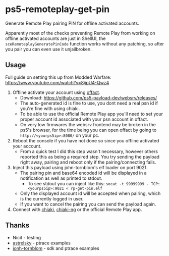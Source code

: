 # ps5-remoteplay-get-pin
Generate Remote Play pairing PIN for offline activated accounts.

Apparently most of the checks preventing Remote Play from working on offline activated accounts are just in ShellUI, the `sceRemoteplayGeneratePinCode` function works without any patching, so after you pair you can even use it unjailbroken. 

## Usage
Full guide on setting this up from Modded Warfare: https://www.youtube.com/watch?v=8ijpU4-Qwz4

1. Offline activate your account using [offact](https://github.com/ps5-payload-dev/offact).
    - Download: https://github.com/ps5-payload-dev/websrv/releases/
    - The auto-generated id is fine to use, you dont need a real psn id if you're fine with using chiaki.
    - To be able to use the official Remote Play app you'll need to set your proper account id associated with your psn account in offact.
    - On very low firmwares the websrv frontend may be broken in the ps5's browser, for the time being you can open offact by going to `http://<yourps5ip>:8080/` on your pc.
1. Reboot the console if you have not done so since you offline activated your account.
    - From a quick test I did this step wasn't necessary, however others reported this as being a required step. You try sending the payload right away, pairing and reboot only if the pairing/connecting fails.
1. Inject this payload using john-tornblom's elf loader on port 9021.
    - The pairing pin and base64 encoded id will be displayed in a notification as well as printed to stdout.
        - To see stdout you can inject like this: `socat -t 99999999 - TCP:<yourps5ip>:9021 < rp-get-pin.elf`
    - Only the displayed account id will be accepted when pairing, which is the currently logged in user.
    - If you want to cancel the pairing you can send the payload again.
1. Connect with [chiaki](https://sr.ht/~thestr4ng3r/chiaki/), [chiaki-ng](https://streetpea.github.io/chiaki-ng/) or the official Remote Play app.

## Thanks
- Nicit - testing
- [astrelsky](https://github.com/astrelsky/) - ptrace examples
- [jonh-tornblom](https://github.com/john-tornblom/) - sdk and ptrace examples
